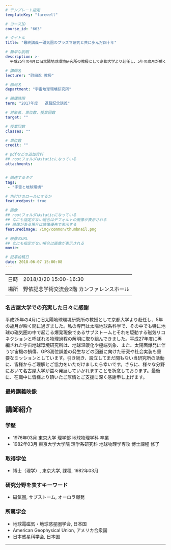 ```yaml
---
# テンプレート指定
templateKey: "farewell"

# コースID
course_id: "663"

# タイトル
title: "最終講義ー磁気圏のプラズマ研究と共に歩んだ四十年"

# 簡単な説明
description: >-
  平成25年の4月に旧太陽地球環境研究所の教授として京都大学より赴任し、5年の歳月が瞬く間に過ぎました。私の専門は太陽地球系科学で、その中でも特に地球の磁気圏の中で起こる爆発現象であるサブストームとそれを駆動する磁気リコネクションと呼ばれる物理過程の解明に取り組んできました。平成27年度に再編された宇宙地球環境研究所は、地球温暖化や極端気象、また、太陽面爆発に伴う宇宙機の損傷、 ...

# 講師名
lecturer: "町田忍 教授"

# 部局名
department: "宇宙地球環境研究所"

# 開講時限
term: "2017年度	退職記念講義"

# 対象者、単位数、授業回数
target: ""

# 授業回数
classes: ""

# 単位数
credit: ""

# pdfなどの追加資料
## rootフォルダはstaticになっている
attachments:


# 関連するタグ
tags:
 - "宇宙と地球環境"

# 色付けのロールにするか
featuredpost: true

# 画像
## rootフォルダはstaticになっている
## なにも指定がない場合はデフォルトの画像が表示される
## 映像がある場合は映像優先で表示する
featuredimage: /img/common/thumbnail.png

# 映像のURL
## なにも指定がない場合は画像が表示される
movie: 

# 記事投稿日
date: 2018-06-07 15:00:08
---
```


|   |   |
|---|---|
| 日時 | 2018/3/20  15:00-16:30 |
| 場所 | 野依記念学術交流会2階 カンファレンスホール |
|   |   |


### 名古屋大学での充実した日々に感謝

平成25年の4月に旧太陽地球環境研究所の教授として京都大学より赴任し、5年の歳月が瞬く間に過ぎました。私の専門は太陽地球系科学で、その中でも特に地球の磁気圏の中で起こる爆発現象であるサブストームとそれを駆動する磁気リコネクションと呼ばれる物理過程の解明に取り組んできました。平成27年度に再編された宇宙地球環境研究所は、地球温暖化や極端気象、また、太陽面爆発に伴う宇宙機の損傷、GPS測位誤差の発生などの回避に向けた研究や社会実装も重要なミッションとしています。引き続き、設立してまだ間もない当研究所の活動に、皆様からご理解とご協力をいただけましたら幸いです。さらに、様々な分野において名古屋大学が益々発展していかれますことを祈念しております。最後に、在職中に皆様より頂いたご厚情とご支援に深く感謝申し上げます。


### 最終講義映像







## 講師紹介
### 学歴
* 1976年03月  東京大学  理学部  地球物理学科  卒業
* 1982年03月  東京大学大学院  理学系研究科  地球物理学専攻  博士課程  修了

### 取得学位
* 博士（理学）, 東京大学, 課程, 1982年03月

### 研究分野を表すキーワード
* 磁気圏, サブストーム, オーロラ爆発

### 所属学会
* 地球電磁気・地球惑星圏学会, 日本国
* American Geophysical Union, アメリカ合衆国
* 日本惑星科学会, 日本国



-----